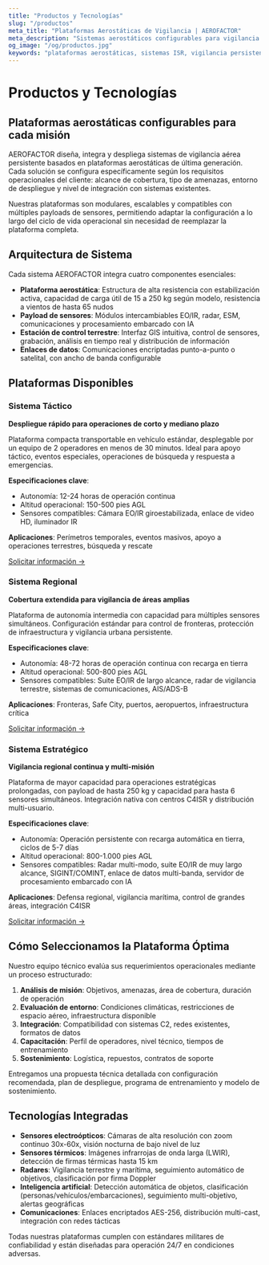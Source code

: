 ```yaml
---
title: "Productos y Tecnologías"
slug: "/productos"
meta_title: "Plataformas Aerostáticas de Vigilancia | AEROFACTOR"
meta_description: "Sistemas aerostáticos configurables para vigilancia persistente: desde plataformas tácticas desplegables hasta soluciones estratégicas de cobertura regional. Sensores EO/IR, radar e IA integrada."
og_image: "/og/productos.jpg"
keywords: "plataformas aerostáticas, sistemas ISR, vigilancia persistente, sensores EO/IR, radar aerotransportado"
---
```


# Productos y Tecnologías

## Plataformas aerostáticas configurables para cada misión

AEROFACTOR diseña, integra y despliega sistemas de vigilancia aérea persistente basados en plataformas aerostáticas de última generación. Cada solución se configura específicamente según los requisitos operacionales del cliente: alcance de cobertura, tipo de amenazas, entorno de despliegue y nivel de integración con sistemas existentes.

Nuestras plataformas son modulares, escalables y compatibles con múltiples payloads de sensores, permitiendo adaptar la configuración a lo largo del ciclo de vida operacional sin necesidad de reemplazar la plataforma completa.

## Arquitectura de Sistema

Cada sistema AEROFACTOR integra cuatro componentes esenciales:

- **Plataforma aerostática**: Estructura de alta resistencia con estabilización activa, capacidad de carga útil de 15 a 250 kg según modelo, resistencia a vientos de hasta 65 nudos
- **Payload de sensores**: Módulos intercambiables EO/IR, radar, ESM, comunicaciones y procesamiento embarcado con IA
- **Estación de control terrestre**: Interfaz GIS intuitiva, control de sensores, grabación, análisis en tiempo real y distribución de información
- **Enlaces de datos**: Comunicaciones encriptadas punto-a-punto o satelital, con ancho de banda configurable

## Plataformas Disponibles

### Sistema Táctico
**Despliegue rápido para operaciones de corto y mediano plazo**

Plataforma compacta transportable en vehículo estándar, desplegable por un equipo de 2 operadores en menos de 30 minutos. Ideal para apoyo táctico, eventos especiales, operaciones de búsqueda y respuesta a emergencias.

**Especificaciones clave**:
- Autonomía: 12-24 horas de operación continua
- Altitud operacional: 150-500 pies AGL
- Sensores compatibles: Cámara EO/IR giroestabilizada, enlace de video HD, iluminador IR

**Aplicaciones**: Perímetros temporales, eventos masivos, apoyo a operaciones terrestres, búsqueda y rescate

[Solicitar información →](/contacto)

### Sistema Regional
**Cobertura extendida para vigilancia de áreas amplias**

Plataforma de autonomía intermedia con capacidad para múltiples sensores simultáneos. Configuración estándar para control de fronteras, protección de infraestructura y vigilancia urbana persistente.

**Especificaciones clave**:
- Autonomía: 48-72 horas de operación continua con recarga en tierra
- Altitud operacional: 500-800 pies AGL
- Sensores compatibles: Suite EO/IR de largo alcance, radar de vigilancia terrestre, sistemas de comunicaciones, AIS/ADS-B

**Aplicaciones**: Fronteras, Safe City, puertos, aeropuertos, infraestructura crítica

[Solicitar información →](/contacto)

### Sistema Estratégico
**Vigilancia regional continua y multi-misión**

Plataforma de mayor capacidad para operaciones estratégicas prolongadas, con payload de hasta 250 kg y capacidad para hasta 6 sensores simultáneos. Integración nativa con centros C4ISR y distribución multi-usuario.

**Especificaciones clave**:
- Autonomía: Operación persistente con recarga automática en tierra, ciclos de 5-7 días
- Altitud operacional: 800-1.000 pies AGL  
- Sensores compatibles: Radar multi-modo, suite EO/IR de muy largo alcance, SIGINT/COMINT, enlace de datos multi-banda, servidor de procesamiento embarcado con IA

**Aplicaciones**: Defensa regional, vigilancia marítima, control de grandes áreas, integración C4ISR

[Solicitar información →](/contacto)

## Cómo Seleccionamos la Plataforma Óptima

Nuestro equipo técnico evalúa sus requerimientos operacionales mediante un proceso estructurado:

1. **Análisis de misión**: Objetivos, amenazas, área de cobertura, duración de operación
2. **Evaluación de entorno**: Condiciones climáticas, restricciones de espacio aéreo, infraestructura disponible
3. **Integración**: Compatibilidad con sistemas C2, redes existentes, formatos de datos
4. **Capacitación**: Perfil de operadores, nivel técnico, tiempos de entrenamiento
5. **Sostenimiento**: Logística, repuestos, contratos de soporte

Entregamos una propuesta técnica detallada con configuración recomendada, plan de despliegue, programa de entrenamiento y modelo de sostenimiento.

## Tecnologías Integradas

- **Sensores electroópticos**: Cámaras de alta resolución con zoom continuo 30x-60x, visión nocturna de bajo nivel de luz
- **Sensores térmicos**: Imágenes infrarrojas de onda larga (LWIR), detección de firmas térmicas hasta 15 km
- **Radares**: Vigilancia terrestre y marítima, seguimiento automático de objetivos, clasificación por firma Doppler
- **Inteligencia artificial**: Detección automática de objetos, clasificación (personas/vehículos/embarcaciones), seguimiento multi-objetivo, alertas geográficas
- **Comunicaciones**: Enlaces encriptados AES-256, distribución multi-cast, integración con redes tácticas

Todas nuestras plataformas cumplen con estándares militares de confiabilidad y están diseñadas para operación 24/7 en condiciones adversas.
